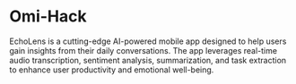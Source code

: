 # Omi-Hack
EchoLens is a cutting-edge AI-powered mobile app designed to help users gain insights from their daily conversations. The app leverages real-time audio transcription, sentiment analysis, summarization, and task extraction to enhance user productivity and emotional well-being.
